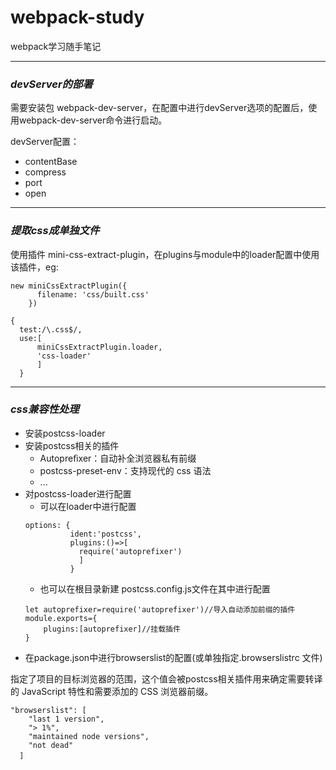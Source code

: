 # webpack-study
webpack学习随手笔记


----
### *devServer的部署*

需要安装包 webpack-dev-server，在配置中进行devServer选项的配置后，使用webpack-dev-server命令进行启动。

devServer配置：
* contentBase
* compress
* port 
* open 
----

### *提取css成单独文件*

使用插件 mini-css-extract-plugin，在plugins与module中的loader配置中使用该插件，eg:
````
new miniCssExtractPlugin({
      filename: 'css/built.css'
    })

{
  test:/\.css$/,
  use:[
      miniCssExtractPlugin.loader,
      'css-loader'
      ]
  }
````
---
### *css兼容性处理*
* 安装postcss-loader
* 安装postcss相关的插件
  * Autopreﬁxer：自动补全浏览器私有前缀
  * postcss-preset-env：支持现代的 css 语法
  * ...
* 对postcss-loader进行配置
  * 可以在loader中进行配置
  ````
  options: {
            ident:'postcss',
            plugins:()=>[
              require('autoprefixer')
              ]
            }
  ````
  * 也可以在根目录新建 postcss.config.js文件在其中进行配置
  ````
  let autoprefixer=require('autoprefixer')//导入自动添加前缀的插件
  module.exports={
      plugins:[autoprefixer]//挂载插件
  }

  ````
* 在package.json中进行browserslist的配置(或单独指定.browserslistrc 文件)

指定了项目的目标浏览器的范围，这个值会被postcss相关插件用来确定需要转译的 JavaScript 特性和需要添加的 CSS 浏览器前缀。
````
"browserslist": [
    "last 1 version",
    "> 1%",
    "maintained node versions",
    "not dead"
  ]　　
````



